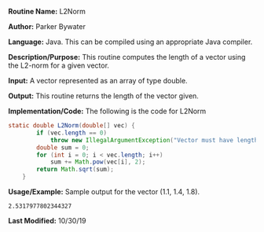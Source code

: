 **Routine Name:** L2Norm 

**Author:** Parker Bywater

**Language:** Java. This can be compiled using an appropriate Java compiler. 

**Description/Purpose:** This routine computes the length of a vector using the L2-norm for a given vector.  

**Input:** A vector represented as an array of type double.  
 
**Output:** This routine returns the length of the vector given.  

**Implementation/Code:** The following is the code for L2Norm
   
```java 
static double L2Norm(double[] vec) {
        if (vec.length == 0)
            throw new IllegalArgumentException("Vector must have length > 0");
        double sum = 0;
        for (int i = 0; i < vec.length; i++)
            sum += Math.pow(vec[i], 2);
        return Math.sqrt(sum);
    }
```

**Usage/Example:** Sample output for the vector (1.1, 1.4, 1.8). 
	
	2.5317977802344327


**Last Modified:** 10/30/19
